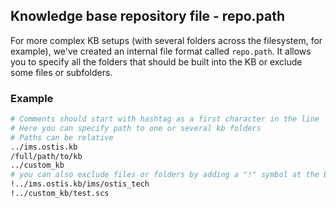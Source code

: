 ## Knowledge base repository file - repo.path
For more complex KB setups (with several folders across the filesystem, for example), we've created an internal file format called `repo.path`. It allows you to specify all the folders that should be built into the KB or exclude some files or subfolders.
### Example
```sh
# Comments should start with hashtag as a first character in the line
# Here you can specify path to one or several kb folders
# Paths can be relative
../ims.ostis.kb
/full/path/to/kb
../custom_kb
# you can also exclude files or folders by adding a "!" symbol at the beginning of the line
!../ims.ostis.kb/ims/ostis_tech
!../custom_kb/test.scs
```
